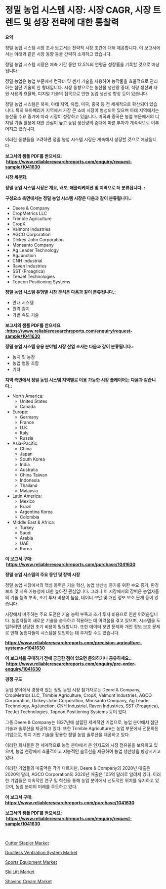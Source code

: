 <p><h1>정밀 농업 시스템 시장: 시장 CAGR, 시장 트렌드 및 성장 전략에 대한 통찰력</h1></p><p><strong>요약</strong></p>
<p><p>정밀 농업 시스템 시장 조사 보고서는 전략적 시장 조건에 대해 제공합니다. 이 보고서에서는 아래와 같은 시장 동향 등을 간략히 소개하고 있습니다.</p><p>정밀 농업 시스템 시장은 예측 기간 동안 12.5%의 연평균 성장률을 기록할 것으로 예상됩니다.</p><p>정밀 농업은 농업 부문에서 컴퓨터 및 센서 기술을 사용하여 농작물을 효율적으로 관리하는 첨단 기술의 한 형태입니다. 시장 동향으로는 농산물 생산량 증대, 식량 생산과 자원 사용의 효율화, 디지털 기술의 접목으로 인한 농업 생산성 향상 등이 있습니다.</p><p>정밀 농업 시스템은 북미, 아태 지역, 유럽, 미국, 중국 등 전 세계적으로 확산되어 있습니다. 특히 북아메리카 지역에서 가장 큰 소비 시장이 형성되어 있으며 아태 지역에서는 농산물 수요 증가에 따라 시장이 성장하고 있습니다. 미국과 중국은 농업 부문에서의 디지털 기술 활용에 대한 관심이 높고 농업 생산량의 증대에 따른 투자가 계속적으로 이루어지고 있습니다. </p><p>이러한 동향들을 고려하면 정밀 농업 시스템 시장은 계속해서 성장할 것으로 예상됩니다.</p></p>
<p><strong>보고서의 샘플 PDF를 받으세요: &nbsp;<a href="https://www.reliableresearchreports.com/enquiry/request-sample/1041630">https://www.reliableresearchreports.com/enquiry/request-sample/1041630</a></strong></p>
<p><strong>시장 세분화:</strong></p>
<p><strong> 정밀 농업 시스템 시장은 개요, 배포, 애플리케이션 및 지역으로 더 분류됩니다. :</strong></p>
<p><strong>구성요소 측면에서는 정밀 농업 시스템 시장은 다음과 같이 분류됩니다.:</strong></p>
<p><ul><li>Deere & Company</li><li>CropMetrics LLC</li><li>Trimble Agriculture</li><li>CropX</li><li>Valmont Industries</li><li>AGCO Corporation</li><li>Dickey-John Corporation</li><li>Monsanto Company</li><li>Ag Leader Technology</li><li>AgJunction</li><li>CNH Industrial</li><li>Raven Industries</li><li>SST (Proagrica)</li><li>TeeJet Technologies</li><li>Topcon Positioning Systems</li></ul></p>
<p><strong> 정밀 농업 시스템 유형별 시장 분석은 다음과 같이 분류됩니다.:</strong></p>
<p><ul><li>안내 시스템</li><li>원격 감지</li><li>가변 속도 기술</li></ul></p>
<p><strong>보고서의 샘플 PDF를 받으세요 :<a href="https://www.reliableresearchreports.com/enquiry/request-sample/1041630">https://www.reliableresearchreports.com/enquiry/request-sample/1041630</a></strong></p>
<p><strong> 정밀 농업 시스템 응용 분야별 시장 산업 조사는 다음과 같이 분류됩니다.:</strong></p>
<p><ul><li>농지 및 농장</li><li>농업 협동 조합</li><li>기타</li></ul></p>
<p><strong>지역 측면에서 정밀 농업 시스템 지역별로 이용 가능한 시장 플레이어는 다음과 같습니다.:</strong></p>
<p><ul>
    <li>
        North America:
        <ul>
            <li>United States</li>
            <li>Canada</li>
        </ul>
    </li>
    <li>
        Europe:
        <ul>
            <li>Germany</li>
            <li>France</li>
            <li>U.K.</li>
            <li>Italy</li>
            <li>Russia</li>
        </ul>
    </li>
    <li>
        Asia-Pacific:
        <ul>
            <li>China</li>
            <li>Japan</li>
            <li>South Korea</li>
            <li>India</li>
            <li>Australia</li>
            <li>China Taiwan</li>
            <li>Indonesia</li>
            <li>Thailand</li>
            <li>Malaysia</li>
        </ul>
    </li>
    <li>
        Latin America:
        <ul>
            <li>Mexico</li>
            <li>Brazil</li>
            <li>Argentina Korea</li>
            <li>Colombia</li>
        </ul>
    </li>
    <li>
        Middle East & Africa:
        <ul>
            <li>Turkey</li>
            <li>Saudi</li>
            <li>Arabia</li>
            <li>UAE</li>
            <li>Korea</li>
        </ul>
    </li>
    </ul></p>
<p><strong>이 보고서 구매: &nbsp;<a href="https://www.reliableresearchreports.com/purchase/1041630">https://www.reliableresearchreports.com/purchase/1041630</a></strong></p>
<p><strong>정밀 농업 시스템의 주요 동인 및 장벽 시장</strong></p>
<p><p>정밀 농업 시장에서의 핵심 동력은 기술 혁신, 농업 생산성 증가를 위한 수요 증가, 환경 보호 및 지속 가능성에 대한 높아진 관심입니다. 그러나 이 시장에서의 장벽은 농업자들의 기술 능력 부족, 초기 투자 비용이 높음, 데이터 보안 및 개인 정보 보호 문제 등이 있습니다.</p><p>시장에서 마주하는 주요 도전은 기술 능력 부족과 초기 투자 비용으로 인한 어려움입니다. 농업자들이 새로운 기술을 습득하고 적용하는 데 어려움을 겪고 있으며, 시스템을 도입하려면 상당한 초기 비용이 필요합니다. 또한 데이터 보안 문제와 개인 정보 보호 문제로 인해 농업자들이 시스템을 도입하는 데 주저할 수도 있습니다.</p></p>
<p><strong><a href="https://www.reliableresearchreports.com/precision-agriculture-systems-r1041630">https://www.reliableresearchreports.com/precision-agriculture-systems-r1041630</a></strong></p>
<p><strong>이 보고서를 구매하기 전에 궁금한 점이 있으면 문의하거나 공유하세요.: &nbsp;<a href="https://www.reliableresearchreports.com/enquiry/pre-order-enquiry/1041630">https://www.reliableresearchreports.com/enquiry/pre-order-enquiry/1041630</a></strong></p>
<p><strong>경쟁 구도</strong></p>
<p><p>농업 분야에서 경쟁력 있는 정밀 농업 시장 참가자로는 Deere & Company, CropMetrics LLC, Trimble Agriculture, CropX, Valmont Industries, AGCO Corporation, Dickey-John Corporation, Monsanto Company, Ag Leader Technology, AgJunction, CNH Industrial, Raven Industries, SST (Proagrica), TeeJet Technologies, Topcon Positioning Systems 등이 있다. </p><p>그중 Deere & Company는 1837년에 설립된 세계적인 기업으로, 농업 분야에서 첨단 기술과 솔루션을 제공하고 있다. 또한 Trimble Agriculture는 농업 부문에서 전문화된 기업으로, 위치 기반 기술을 활용한 정밀 농업 솔루션을 제공하고 있다. </p><p>이러한 회사들은 전 세계적으로 농업 분야에서 큰 인지도와 시장 점유율을 보유하고 있으며, 농업 현장에서 효율적이고 지능적인 솔루션을 제공하여 농업 생산성을 향상시키고 있다. </p><p>이러한 기업들의 매출액은 각기 다르지만, Deere & Company의 2020년 매출은 2020억 달러, AGCO Corporation의 2020년 매출은 105억 달러로 알려져 있다. 이러한 기업들은 지속적인 연구 및 혁신을 통해 농업 분야에서 선도적인 위치를 유지하고 있으며, 농업 분야의 미래를 주도하고 있다.</p></p>
<p><strong>이 보고서 구매: &nbsp; <a href="https://www.reliableresearchreports.com/purchase/1041630">https://www.reliableresearchreports.com/purchase/1041630</a></strong></p>
<p><strong>보고서의 샘플 PDF를 받으세요: &nbsp;<a href="https://www.reliableresearchreports.com/enquiry/request-sample/1041630">https://www.reliableresearchreports.com/enquiry/request-sample/1041630</a></strong><strong></strong></p>
<p>&nbsp;</p>
<p><p><a href="https://picayune-night-cbd.notion.site/Cutter-Stapler-Market-Research-Report-Its-History-and-Forecast-2024-to-2031-02cf59e9a95741eeb448f03bd5ca4f73">Cutter Stapler Market</a></p><p><a href="https://view.publitas.com/reportprime-1/ductless-ventilation-system-market-size-and-market-trends-complete-industry-overview-2024-to-2031/">Ductless Ventilation System Market</a></p><p><a href="https://www.linkedin.com/pulse/sports-equipment-market-exploring-share-trends-future-growth-fcwsc?trackingId=3EymJXYX6OefJq3fU1970g%3D%3D">Sports Equipment Market</a></p><p><a href="https://github.com/ChiragRP21/Market-Research-Report-List-4/blob/main/ski-lift-market.md">Ski Lift Market</a></p><p><a href="https://www.linkedin.com/pulse/shaving-cream-market-trends-forecast-competitive-analysis-2031-lxusf?trackingId=dR6PV%2F0gFMV5oinOPsdfkQ%3D%3D">Shaving Cream Market</a></p></p>